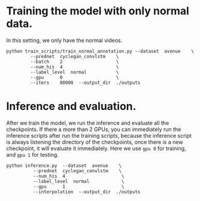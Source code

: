 
# Training the model with only normal data.
In this setting, we only have the normal videos.

```shell script
python train_scripts/train_normal_annotation.py --dataset  avenue    \
         --prednet  cyclegan_convlstm    \
         --batch    2                    \
         --num_his  4                    \
         --label_level  normal           \
         --gpu      0                    \
         --iters    80000  --output_dir  ./outputs

```

# Inference and evaluation.
After we train the model, we run the inference and evaluate all the checkpoints.
If there a more than 2 GPUs, you can immediately run the inference scripts after run the training scripts,
because the inference script is always listening the directory of the checkpoints, once there is a new
checkpoint, it will evaluate it immediately. Here we use `gpu 0` for training, and `gpu 1` for testing.

```shell script
python inference.py  --dataset  avenue    \
          --prednet  cyclegan_convlstm    \
          --num_his  4                     \
          --label_level  normal            \
          --gpu      1                     \
          --interpolation  --output_dir  ./outputs
```